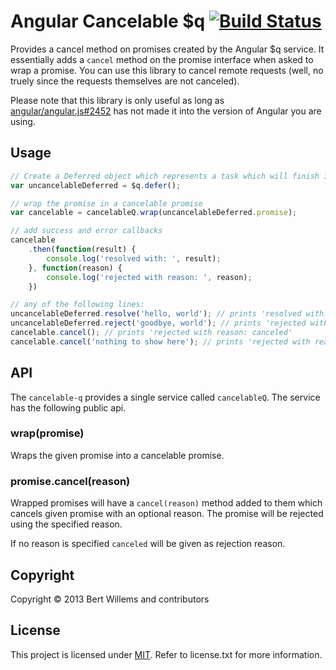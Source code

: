# Angular Cancelable $q [![Build Status](https://travis-ci.org/trilobyte/angular-cancelable-q.png?branch=master)](https://travis-ci.org/trilobyte/angular-cancelable-q)

Provides a cancel method on promises created by the Angular $q service. It essentially adds a `cancel` method on the promise interface when asked to wrap a promise. You can use this library to cancel remote requests (well, no truely since the requests themselves are not canceled).

Please note that this library is only useful as long as [angular/angular.js#2452](https://github.com/angular/angular.js/pull/2452) has not made it into the version of Angular you are using.

## Usage

```js
// Create a Deferred object which represents a task which will finish in the future.
var uncancelableDeferred = $q.defer();

// wrap the promise in a cancelable promise
var cancelable = cancelableQ.wrap(uncancelableDeferred.promise);

// add success and error callbacks
cancelable
	.then(function(result) {
		console.log('resolved with: ', result);
	}, function(reason) {
		console.log('rejected with reason: ', reason);
	})

// any of the following lines:
uncancelableDeferred.resolve('hello, world'); // prints 'resolved with: hello, world'
uncancelableDeferred.reject('goodbye, world'); // prints 'rejected with reason: goodbye, world'
cancelable.cancel(); // prints 'rejected with reason: canceled'
cancelable.cancel('nothing to show here'); // prints 'rejected with reason: nothing to show here'
```

## API
The `cancelable-q` provides a single service called `cancelableQ`. The service has the following public api.

### wrap(promise)

Wraps the given promise into a cancelable promise.

### promise.cancel(reason)

Wrapped promises will have a `cancel(reason)` method added to them which cancels given promise with an optional reason. The promise will be rejected using the specified reason.

If no reason is specified `canceled` will be given as rejection reason.

## Copyright

Copyright © 2013 Bert Willems and contributors

## License

This project is licensed under [MIT](http://www.opensource.org/licenses/mit-license.php "Read more about the MIT license form"). Refer to license.txt for more information.
